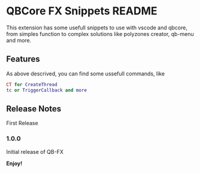 # QBCore FX Snippets README

This extension has some usefull snippets to use with vscode and qbcore, from simples function to complex solutions like polyzones creator, qb-menu and more.

## Features

As above descrived, you can find some ussefull commands, like

```lua
CT for CreateThread
tc or TriggerCallback and more
```

## Release Notes

First Release

### 1.0.0

Initial release of QB-FX

**Enjoy!**
